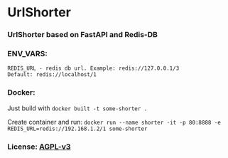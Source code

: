 # UrlShorter

### UrlShorter based on FastAPI and Redis-DB

### ENV_VARS:
```
REDIS_URL - redis db url. Example: redis://127.0.0.1/3
Default: redis://localhost/1
```

### Docker:
Just build with `docker built -t some-shorter .`

Create container and run: `docker run --name shorter -it -p 80:8888 -e REDIS_URL=redis://192.168.1.2/1 some-shorter`

### License: [AGPL-v3](/LICENSE)